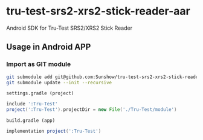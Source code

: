 # tru-test-srs2-xrs2-stick-reader-aar
Android SDK for Tru-Test SRS2/XRS2 Stick Reader

## Usage in Android APP

### Import as GIT module

```bash
git submodule add git@github.com:Sunshow/tru-test-srs2-xrs2-stick-reader-aar.git Tru-Test
git submodule update --init --recursive
```

`settings.gradle (project)`

```groovy
include ':Tru-Test'
project(':Tru-Test').projectDir = new File('./Tru-Test/module')
```


`build.gradle (app)`

```groovy
implementation project(':Tru-Test')
```